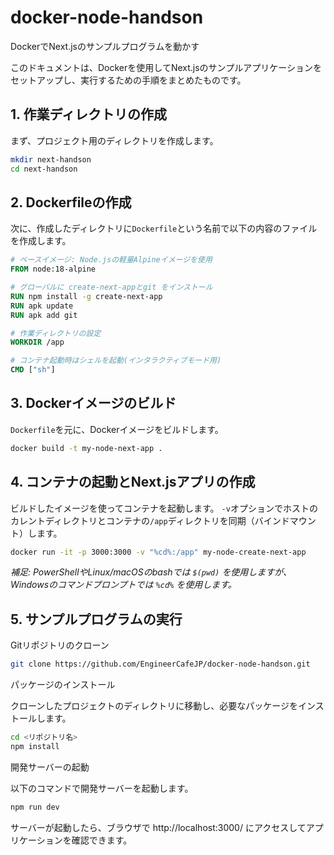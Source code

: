 # docker-node-handson
 DockerでNext.jsのサンプルプログラムを動かす

このドキュメントは、Dockerを使用してNext.jsのサンプルアプリケーションをセットアップし、実行するための手順をまとめたものです。

## 1. 作業ディレクトリの作成

まず、プロジェクト用のディレクトリを作成します。

```bash
mkdir next-handson
cd next-handson
```

## 2. Dockerfileの作成

次に、作成したディレクトリに`Dockerfile`という名前で以下の内容のファイルを作成します。

```dockerfile
# ベースイメージ: Node.jsの軽量Alpineイメージを使用
FROM node:18-alpine

# グローバルに create-next-appとgit をインストール
RUN npm install -g create-next-app
RUN apk update
RUN apk add git

# 作業ディレクトリの設定
WORKDIR /app

# コンテナ起動時はシェルを起動(インタラクティブモード用)
CMD ["sh"]
```

## 3. Dockerイメージのビルド

`Dockerfile`を元に、Dockerイメージをビルドします。

```bash
docker build -t my-node-next-app .
```

## 4. コンテナの起動とNext.jsアプリの作成

ビルドしたイメージを使ってコンテナを起動します。
`-v`オプションでホストのカレントディレクトリとコンテナの`/app`ディレクトリを同期（バインドマウント）します。

```bash
docker run -it -p 3000:3000 -v "%cd%:/app" my-node-create-next-app
```
*補足: PowerShellやLinux/macOSのbashでは `$(pwd)` を使用しますが、Windowsのコマンドプロンプトでは `%cd%` を使用します。*


## 5. サンプルプログラムの実行
Gitリポジトリのクローン

```bash
git clone https://github.com/EngineerCafeJP/docker-node-handson.git
```

パッケージのインストール

クローンしたプロジェクトのディレクトリに移動し、必要なパッケージをインストールします。

```bash
cd <リポジトリ名>
npm install
```

開発サーバーの起動

以下のコマンドで開発サーバーを起動します。

```bash
npm run dev
```
サーバーが起動したら、ブラウザで http://localhost:3000/ にアクセスしてアプリケーションを確認できます。
